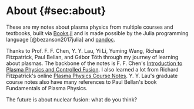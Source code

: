 # About {#sec:about}

These are my notes about plasma physics from multiple courses and textbooks, built via [Books.jl](https://books.huijzer.xyz) and is made possible by the Julia programming language [@bezanson2017julia] and [pandoc](https://github.com/jgm/pandoc).

Thanks to Prof. F. F. Chen, Y. Y. Lau, Yi Li, Yuming Wang, Richard Fitzpatrick, Paul Bellan, and Gábor Tóth through my journey of learning about plasmas. The backbone of the notes is F. F. Chen's [Introduction to Plasma Physics and Controlled Fusion](https://link.springer.com/book/10.1007/978-3-319-22309-4). I also learned a lot from Richard Fitzpatrick's online [Plasma Physics Course Notes](https://farside.ph.utexas.edu/teaching/plasma/Plasmahtml). Y. Y. Lau's graduate course notes also have many references to Paul Bellan's book Fundamentals of Plasma Physics.

The future is about nuclear fusion: what do you think?